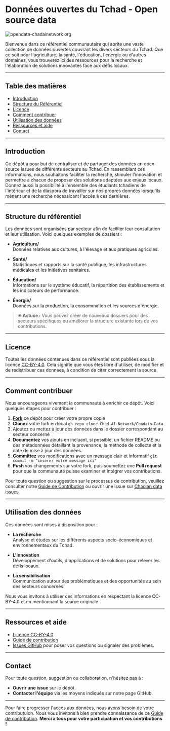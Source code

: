 # Données ouvertes du Tchad - Open source data
![opendata-chadainetwork org](https://github.com/user-attachments/assets/34b6c268-ef43-411f-9e18-a42c4243de2f)

Bienvenue dans ce référentiel communautaire qui abrite une vaste collection de données ouvertes couvrant les divers secteurs du Tchad. Que ce soit pour l'agriculture, la santé, l'éducation, l'énergie ou d'autres domaines, vous trouverez ici des ressources pour la recherche et l'élaboration de solutions innovantes face aux défis locaux.

---

## Table des matières

- [Introduction](#introduction)
- [Structure du Référentiel](#structure-du-référentiel)
- [Licence](#licence)
- [Comment contribuer](#comment-contribuer)
- [Utilisation des données](#utilisation-des-données)
- [Ressources et aide](#ressources-et-aide)
- [Contact](#contact)

---

## Introduction

Ce dépôt a pour but de centraliser et de partager des données en open source issues de différents secteurs au Tchad. En rassemblant ces informations, nous souhaitons faciliter la recherche, stimuler l'innovation et permettre à chacun de proposer des solutions adaptées aux enjeux locaux.
Donnez aussi la possibilité à l'ensemble des étudiants tchadiens de l'intérieur et de la diaspora de travailler sur nos propres données lorsqu'ils mènent une recherche nécessicant l'accès à ces dernières. 

---

## Structure du référentiel

Les données sont organisées par secteur afin de faciliter leur consultation et leur utilisation. Voici quelques exemples de dossiers :

- **Agriculture/**  
  Données relatives aux cultures, à l'élevage et aux pratiques agricoles.

- **Santé/**  
  Statistiques et rapports sur la santé publique, les infrastructures médicales et les initiatives sanitaires.

- **Éducation/**  
  Informations sur le système éducatif, la répartition des établissements et les indicateurs de performance.

- **Énergie/**  
  Données sur la production, la consommation et les sources d'énergie.

> **✳ Astuce :** Vous pouvez créer de nouveaux dossiers pour des secteurs spécifiques ou améliorer la structure existante lors de vos contributions.

---

## Licence

Toutes les données contenues dans ce référentiel sont publiées sous la licence [CC-BY-4.0](https://creativecommons.org/licenses/by/4.0/). Cela signifie que vous êtes libre d'utiliser, de modifier et de redistribuer ces données, à condition de citer correctement la source.

---

## Comment contribuer 

Nous encourageons vivement la communauté à enrichir ce dépôt. Voici quelques étapes pour contribuer :
1. **[Fork](https://github.com/Chad-AI-Network/Chadain-Data/fork)** ce dépôt pour créer votre propre copie
2. **Clonez** votre fork en local `gh repo clone Chad-AI-Network/Chadain-Data`
3. Ajoutez ou mettez à jour des données dans le dossier correspondant au secteur concerné
4. **Documentez** vos ajouts en incluant, si possible, un fichier README ou des métadonnées détaillant la provenance, la méthode de collecte et la date de mise à jour des données.
5. **Committez** vos modifications avec un message clair et informatif `git commit -m "insérer votre message ici"`
6. **Push** vos changements sur votre fork, puis soumettez une **Pull request** pour que la communauté puisse examiner et intégrer vos contributions.

Pour toute question ou suggestion sur le processus de contribution, veuillez consulter notre [Guide de Contribution](CONTRIBUTING.md) ou ouvrir une issue sur [Chadian data issues](https://github.com/Chad-AI-Network/Chadain-Data/issues).

---

## Utilisation des données

Ces données sont mises à disposition pour :
- **La recherche**  
  Analyse et études sur les différents aspects socio-économiques et environnementaux du Tchad.

- **L'innovation**  
  Développement d'outils, d'applications et de solutions pour relever les défis locaux.

- **La sensibilisation**  
  Communication autour des problématiques et des opportunités au sein des secteurs concernés.

Nous vous invitons à utiliser ces informations en respectant la licence CC-BY-4.0 et en mentionnant la source originale.

---

## Ressources et aide

- [Licence CC-BY-4.0](https://creativecommons.org/licenses/by/4.0/)
- [Guide de contribution](CONTRIBUTING.md) 
- [Issues GitHub](https://github.com/votre-utilisateur/votre-repository/issues) pour poser vos questions ou signaler des problèmes.

---

## Contact

Pour toute question, suggestion ou collaboration, n'hésitez pas à :
- **Ouvrir une issue** sur le dépôt.
- **Contacter l'équipe** via les moyens indiqués sur notre page GitHub.

---

Pour faire progresser l'accès aux données, nous avons besoin de votre contributuion. Nous vous invitons à bien prendre connaissance de ce [Guide de contribution](CONTRIBUTING.md). 
**Merci à tous pour votre participation et vos contributions !**
